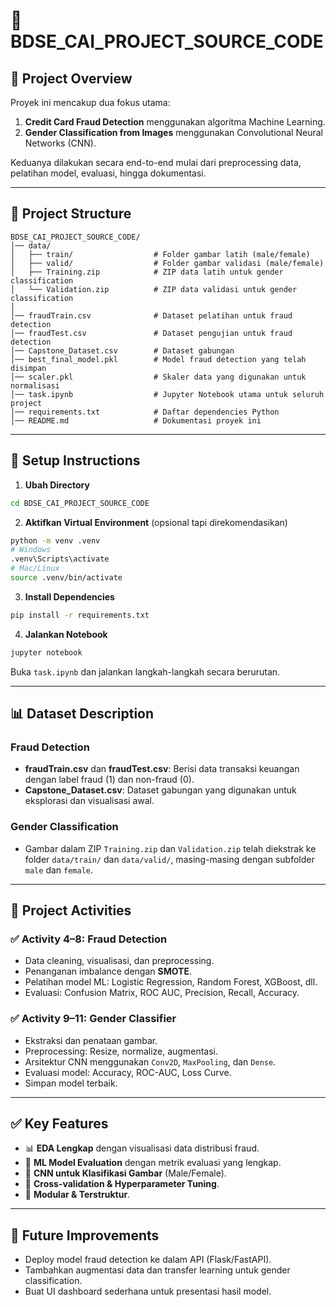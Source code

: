 # 🧠 BDSE_CAI_PROJECT_SOURCE_CODE

## 📌 Project Overview  

Proyek ini mencakup dua fokus utama:

1. **Credit Card Fraud Detection** menggunakan algoritma Machine Learning.
2. **Gender Classification from Images** menggunakan Convolutional Neural Networks (CNN).

Keduanya dilakukan secara end-to-end mulai dari preprocessing data, pelatihan model, evaluasi, hingga dokumentasi.

---

## 📁 Project Structure  

```
BDSE_CAI_PROJECT_SOURCE_CODE/
│── data/
│   ├── train/                  # Folder gambar latih (male/female)
│   ├── valid/                  # Folder gambar validasi (male/female)
│   ├── Training.zip            # ZIP data latih untuk gender classification
│   └── Validation.zip          # ZIP data validasi untuk gender classification
│
│── fraudTrain.csv              # Dataset pelatihan untuk fraud detection
│── fraudTest.csv               # Dataset pengujian untuk fraud detection
│── Capstone_Dataset.csv        # Dataset gabungan
│── best_final_model.pkl        # Model fraud detection yang telah disimpan
│── scaler.pkl                  # Skaler data yang digunakan untuk normalisasi
│── task.ipynb                  # Jupyter Notebook utama untuk seluruh project
│── requirements.txt            # Daftar dependencies Python
│── README.md                   # Dokumentasi proyek ini
```

---

## 🔧 Setup Instructions

1. **Ubah Directory**

```bash
cd BDSE_CAI_PROJECT_SOURCE_CODE
```

2. **Aktifkan Virtual Environment** (opsional tapi direkomendasikan)

```bash
python -m venv .venv
# Windows
.venv\Scripts\activate
# Mac/Linux
source .venv/bin/activate
```

3. **Install Dependencies**

```bash
pip install -r requirements.txt
```

4. **Jalankan Notebook**

```bash
jupyter notebook
```

Buka `task.ipynb` dan jalankan langkah-langkah secara berurutan.

---

## 📊 Dataset Description

### Fraud Detection

- **fraudTrain.csv** dan **fraudTest.csv**: Berisi data transaksi keuangan dengan label fraud (1) dan non-fraud (0).
- **Capstone_Dataset.csv**: Dataset gabungan yang digunakan untuk eksplorasi dan visualisasi awal.

### Gender Classification

- Gambar dalam ZIP `Training.zip` dan `Validation.zip` telah diekstrak ke folder `data/train/` dan `data/valid/`, masing-masing dengan subfolder `male` dan `female`.

---

## 📌 Project Activities

### ✅ Activity 4–8: Fraud Detection

- Data cleaning, visualisasi, dan preprocessing.
- Penanganan imbalance dengan **SMOTE**.
- Pelatihan model ML: Logistic Regression, Random Forest, XGBoost, dll.
- Evaluasi: Confusion Matrix, ROC AUC, Precision, Recall, Accuracy.

### ✅ Activity 9–11: Gender Classifier

- Ekstraksi dan penataan gambar.
- Preprocessing: Resize, normalize, augmentasi.
- Arsitektur CNN menggunakan `Conv2D`, `MaxPooling`, dan `Dense`.
- Evaluasi model: Accuracy, ROC-AUC, Loss Curve.
- Simpan model terbaik.

---

## ✅ Key Features

- 📊 **EDA Lengkap** dengan visualisasi data distribusi fraud.
- 🧠 **ML Model Evaluation** dengan metrik evaluasi yang lengkap.
- 📸 **CNN untuk Klasifikasi Gambar** (Male/Female).
- 🧪 **Cross-validation & Hyperparameter Tuning**.
- 📂 **Modular & Terstruktur**.

---

## 🚀 Future Improvements

- Deploy model fraud detection ke dalam API (Flask/FastAPI).
- Tambahkan augmentasi data dan transfer learning untuk gender classification.
- Buat UI dashboard sederhana untuk presentasi hasil model.
